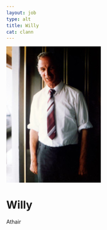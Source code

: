 ```yaml
---
layout: job
type: alt
title: Willy
cat: clann
---
```

![pic](../img/da.jpg)

<h1>Willy</h1>

<p>Athair</p>
